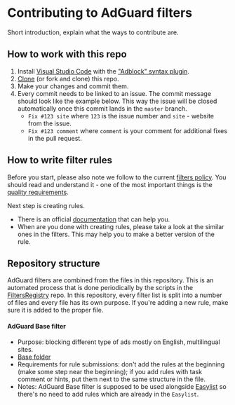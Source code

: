 # Contributing to AdGuard filters

Short introduction, explain what the ways to contribute are.

## How to work with this repo

1. Install [Visual Studio Code](https://code.visualstudio.com/download) with the ["Adblock" syntax plugin](https://marketplace.visualstudio.com/items?itemName=adguard.adblock).
2. [Clone](https://docs.github.com/repositories/creating-and-managing-repositories/cloning-a-repository#cloning-a-repository) (or fork and clone) this repo.
3. Make your changes and commit them.
4. Every commit needs to be linked to an issue. The commit message should look like the example below. This way the issue will be closed automatically once this commit lands in the `master` branch.
   * `Fix #123 site` where `123` is the issue number and `site` - website from the issue.
   * `Fix #123 comment` where `comment` is your comment for additional fixes in the pull request.

## How to write filter rules

Before you start, please also note we follow to the current [filters policy](https://kb.adguard.com/general/adguard-filter-policy). You should read and understand it - one of the most important things is the [quality requirements](https://kb.adguard.com/general/adguard-filter-policy#quality-requirements-for-filtering-rules).

Next step is creating rules.
* There is an official [documentation](https://kb.adguard.com/general/how-to-create-your-own-ad-filters) that can help you.
* When are you done with creating rules, please take a look at the similar ones in the filters. This may help you to make a better version of the rule.

## Repository structure

AdGuard filters are combined from the files in this repository. This is an automated process that is done periodically by the scripts in the [FiltersRegistry](https://github.com/AdguardTeam/FiltersRegistry) repo. In this repository, every filter list is split into a number of files and every file has its own purpose. If you're adding a new rule, make sure it is added to the proper file.

#### AdGuard Base filter

* Purpose: blocking different type of ads mostly on English, multilingual sites.
* [Base folder](https://github.com/AdguardTeam/AdguardFilters/tree/master/EnglishFilter/sections)
* Requirements for rule submissions: don't add the rules at the beginning (make some step near the beginning); if you add rules with task comment or hints, put them next to the same structure in the file.
* Notes: AdGuard Base filter is supposed to be used alongside [Easylist](https://github.com/easylist/easylist) so there's no need to add rules which are already in the `Easylist`.